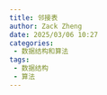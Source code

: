 ```yaml
---
title: 邻接表
author: Zack Zheng
date: 2025/03/06 10:27
categories:
 - 数据结构和算法
tags:
 - 数据结构
 - 算法
---
```

